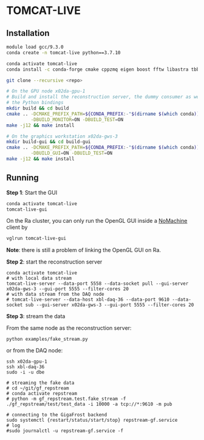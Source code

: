 # TOMCAT-LIVE

## Installation

```sh
module load gcc/9.3.0
conda create -n tomcat-live python==3.7.10

conda activate tomcat-live
conda install -c conda-forge cmake cppzmq eigen boost fftw libastra tbb-devel nlohmann_json spdlog

git clone --recursive <repo>

# On the GPU node x02da-gpu-1
# Build and install the reconstruction server, the dummy consumer as well as
# the Python bindings 
mkdir build && cd build
cmake .. -DCMAKE_PREFIX_PATH=${CONDA_PREFIX:-"$(dirname $(which conda))/../"} \
         -DBUILD_MONITOR=ON -DBUILD_TEST=ON 
make -j12 && make install

# On the graphics workstation x02da-gws-3
mkdir build-gui && cd build-gui
cmake .. -DCMAKE_PREFIX_PATH=${CONDA_PREFIX:-"$(dirname $(which conda))/../"} \
         -DBUILD_GUI=ON -DBUILD_TEST=ON 
make -j12 && make install
```

## Running

**Step 1**: Start the GUI 

```sh
conda activate tomcat-live
tomcat-live-gui
```

On the Ra cluster, you can only run the OpenGL GUI inside a [NoMachine](https://www.psi.ch/en/photon-science-data-services/remote-interactive-access
) client by
```sh
vglrun tomcat-live-gui
```
**Note**: there is still a problem of linking the OpenGL GUI on Ra.

**Step 2**: start the reconstruction server

```
conda activate tomcat-live
# with local data stream
tomcat-live-server --data-port 5558 --data-socket pull --gui-server x02da-gws-3 --gui-port 5555 --filter-cores 20
# with data stream from the DAQ node
# tomcat-live-server --data-host xbl-daq-36 --data-port 9610 --data-socket sub --gui-server x02da-gws-3 --gui-port 5555 --filter-cores 20
```

**Step 3**: stream the data

From the same node as the reconstruction server:

```
python examples/fake_stream.py
```

or from the DAQ node:

```
ssh x02da-gpu-1
ssh xbl-daq-36
sudo -i -u dbe

# streaming the fake data
# cd ~/git/gf_repstream
# conda activate repstream
# python -m gf_repstream.test.fake_stream -f ./gf_repstream/test/test_data -i 10000 -a tcp://*:9610 -m pub

# connecting to the GigaFrost backend
sudo systemctl {restart/status/start/stop} repstream-gf.service 
# log
#sudo journalctl -u repstream-gf.service -f
```
